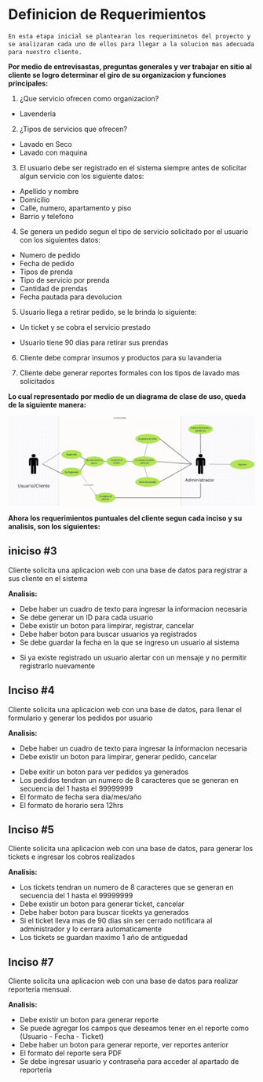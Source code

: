 # Definicion de Requerimientos

```
En esta etapa inicial se plantearan los requeriminetos del proyecto y se analizaran cada uno de ellos para llegar a la solucion mas adecuada para nuestro cliente.
```

**Por medio de entrevisastas, preguntas generales y ver trabajar en sitio al cliente se logro determinar el giro de su organizacion y funciones principales:**

1. ¿Que servicio ofrecen como organizacion?

- Lavenderia

2. ¿Tipos de servicios que ofrecen?

- Lavado en Seco
- Lavado con maquina

3. El usuario debe ser registrado en el sistema siempre antes de solicitar algun servicio con los siguiente datos:

- Apellido y nombre
- Domicilio
- Calle, numero, apartamento y piso
- Barrio y telefono

4. Se genera un pedido segun el tipo de servicio solicitado por el usuario con los siguientes datos:

- Numero de pedido
- Fecha de pedido
- Tipos de prenda
- Tipo de servicio por prenda
- Cantidad de prendas
- Fecha pautada para devolucion

5. Usuario llega a retirar pedido, se le brinda lo siguiente:

- Un ticket y se cobra el servicio prestado

* Usuario tiene 90 dias para retirar sus prendas

6. Cliente debe comprar insumos y productos para su lavanderia

7. Cliente debe generar reportes formales con los tipos de lavado mas solicitados

**Lo cual representado por medio de un diagrama de clase de uso, queda de la siguiente manera:**

![caso](caso2.png)

**Ahora los requerimientos puntuales del cliente segun cada inciso y su analisis, son los siguientes:**

## iniciso #3

Cliente solicita una aplicacion web con una base de datos para registrar a sus cliente en el sistema

**Analisis:**

- Debe haber un cuadro de texto para ingresar la informacion necesaria
- Se debe generar un ID para cada usuario
- Debe existir un boton para limpirar, registrar, cancelar
- Debe haber boton para buscar usuarios ya registrados
- Se debe guardar la fecha en la que se ingreso un usuario al sistema

* Si ya existe registrado un usuario alertar con un mensaje y no permitir registrarlo nuevamente

## Inciso #4

Cliente solicita una aplicacion web con una base de datos, para llenar el formulario y generar los pedidos por usuario

**Analisis:**

- Debe haber un cuadro de texto para ingresar la informacion necesaria
- Debe existir un boton para limpirar, generar pedido, cancelar

* Debe exitir un boton para ver pedidos ya generados
* Los pedidos tendran un numero de 8 caracteres que se generan en secuencia del 1 hasta el 99999999
* El formato de fecha sera dia/mes/año
* El formato de horario sera 12hrs

## Inciso #5

Cliente solicita una aplicacion web con una base de datos, para generar los tickets e ingresar los cobros realizados

**Analisis:**

- Los tickets tendran un numero de 8 caracteres que se generan en secuencia del 1 hasta el 99999999
- Debe existir un boton para generar ticket, cancelar
- Debe haber boton para buscar ticekts ya generados
- Si el ticket lleva mas de 90 dias sin ser cerrado notificara al administrador y lo cerrara automaticamente
- Los tickets se guardan maximo 1 año de antiguedad

## Inciso #7

Cliente solicita una aplicacion web con una base de datos para realizar reporteria mensual.

**Analisis:**

- Debe existir un boton para generar reporte
- Se puede agregar los campos que deseamos tener en el reporte como (Usuario - Fecha - Ticket)
- Debe haber un boton para generar reporte, ver reportes anterior
- El formato del reporte sera PDF
- Se debe ingresar usuario y contraseña para acceder al apartado de reporteria
